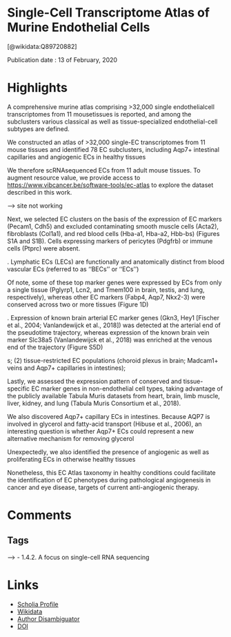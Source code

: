 
Single-Cell Transcriptome Atlas of Murine Endothelial Cells
===========================================================
  
  [@wikidata:Q89720882]  
  
Publication date : 13 of February, 2020  

# Highlights

A comprehensive murine atlas comprising >32,000 single endothelialcell transcriptomes from 11 mousetissues is reported, and among the subclusters various classical as well as
tissue-specialized endothelial-cell subtypes are defined.


We constructed an atlas of >32,000 single-EC transcriptomes from 11 mouse tissues and identified 78 EC
subclusters, including Aqp7+ intestinal capillaries
and angiogenic ECs in healthy tissues

We therefore scRNAsequenced ECs from 11 adult mouse tissues. To augment
resource value, we provide access to https://www.vibcancer.be/software-tools/ec-atlas to explore the dataset described in
this work.

--> site not working


Next, we selected EC clusters on the basis of the expression of
EC markers (Pecam1, Cdh5) and excluded
contaminating smooth muscle cells
(Acta2), fibroblasts (Col1a1), and red blood
cells (Hba-a1, Hba-a2, Hbb-bs) (Figures S1A and S1B). Cells expressing markers of pericytes (Pdgfrb) or immune cells (Ptprc)
were absent.

. Lymphatic ECs (LECs) are functionally
and anatomically distinct from blood vascular ECs (referred to as
‘‘BECs’’ or ‘‘ECs’’)

Of note, some of these top marker genes were expressed by ECs
from only a single tissue (Pglyrp1, Lcn2, and Tmem100 in brain,
testis, and lung, respectively), whereas other EC markers
(Fabp4, Aqp7, Nkx2-3) were conserved across two or more tissues (Figure 1D)

. Expression of
known brain arterial EC marker genes (Gkn3, Hey1 [Fischer
et al., 2004; Vanlandewijck et al., 2018]) was detected at the arterial end of the pseudotime trajectory, whereas expression of the
known brain vein marker Slc38a5 (Vanlandewijck et al., 2018)
was enriched at the venous end of the trajectory (Figure S5D)

s; (2) tissue-restricted EC
populations (choroid plexus in brain; Madcam1+ veins and
Aqp7+ capillaries in intestines);

Lastly, we assessed the expression pattern of conserved and
tissue-specific EC marker genes in non-endothelial cell types,
taking advantage of the publicly available Tabula Muris datasets
from heart, brain, limb muscle, liver, kidney, and lung (Tabula
Muris Consortium et al., 2018). 


We also
discovered Aqp7+ capillary ECs in intestines. Because AQP7 is
involved in glycerol and fatty-acid transport (Hibuse et al.,
2006), an interesting question is whether Aqp7+ ECs could represent a new alternative mechanism for removing glycerol


Unexpectedly, we also identified the presence of angiogenic
as well as proliferating ECs in otherwise healthy tissues


Nonetheless, this EC Atlas taxonomy in healthy conditions could facilitate the identification of
EC phenotypes during pathological angiogenesis in cancer and
eye disease, targets of current anti-angiogenic therapy.


# Comments

## Tags
--> - 1.4.2. A focus on single-cell RNA sequencing 

# Links
  
 * [Scholia Profile](https://scholia.toolforge.org/work/Q89720882)  
 * [Wikidata](https://www.wikidata.org/wiki/Q89720882)  
 * [Author Disambiguator](https://author-disambiguator.toolforge.org/work_item_oauth.php?id=Q89720882&batch_id=&match=1&author_list_id=&doit=Get+author+links+for+work)  
 * [DOI](https://doi.org/10.1016/J.CELL.2020.01.015)  
